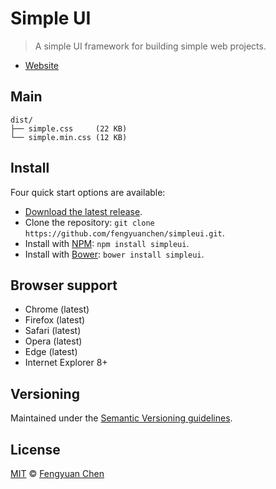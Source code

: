 # Simple UI

> A simple UI framework for building simple web projects.

- [Website](http://fengyuanchen.github.io/simpleui)



## Main

```
dist/
├── simple.css     (22 KB)
└── simple.min.css (12 KB)
```



## Install

Four quick start options are available:

- [Download the latest release](https://github.com/fengyuanchen/simpleui/archive/master.zip).
- Clone the repository: `git clone https://github.com/fengyuanchen/simpleui.git`.
- Install with [NPM](http://npmjs.org): `npm install simpleui`.
- Install with [Bower](http://bower.io): `bower install simpleui`.



## Browser support

- Chrome (latest)
- Firefox (latest)
- Safari (latest)
- Opera (latest)
- Edge (latest)
- Internet Explorer 8+



## Versioning

Maintained under the [Semantic Versioning guidelines](http://semver.org/).



## License

[MIT](http://opensource.org/licenses/MIT) © [Fengyuan Chen](http://chenfengyuan.com)
